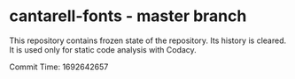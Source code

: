 # cantarell-fonts - master branch

This repository contains frozen state of the repository.
Its history is cleared. It is used only for static code
analysis with Codacy.

Commit Time: 1692642657